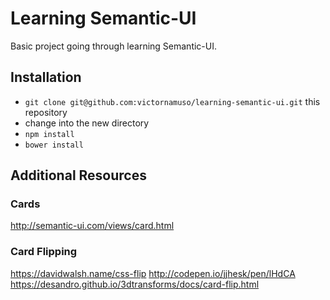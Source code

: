 # Learning Semantic-UI

Basic project going through learning Semantic-UI. 


## Installation

* `git clone git@github.com:victornamuso/learning-semantic-ui.git` this repository
* change into the new directory
* `npm install`
* `bower install`


## Additional Resources

### Cards
http://semantic-ui.com/views/card.html

### Card Flipping
https://davidwalsh.name/css-flip
http://codepen.io/jjhesk/pen/lHdCA
https://desandro.github.io/3dtransforms/docs/card-flip.html

